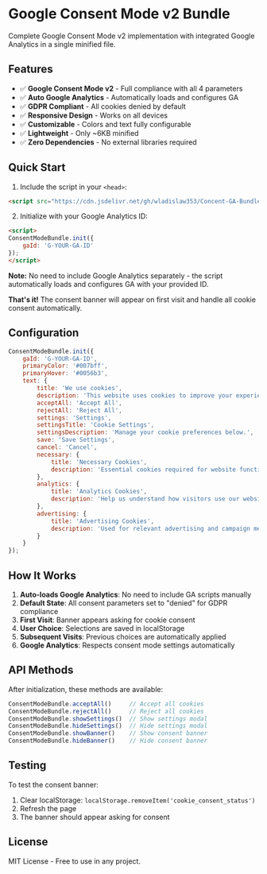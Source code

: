 # Google Consent Mode v2 Bundle

Complete Google Consent Mode v2 implementation with integrated Google Analytics in a single minified file.

## Features

- ✅ **Google Consent Mode v2** - Full compliance with all 4 parameters
- ✅ **Auto Google Analytics** - Automatically loads and configures GA
- ✅ **GDPR Compliant** - All cookies denied by default
- ✅ **Responsive Design** - Works on all devices
- ✅ **Customizable** - Colors and text fully configurable
- ✅ **Lightweight** - Only ~6KB minified
- ✅ **Zero Dependencies** - No external libraries required

## Quick Start

1. Include the script in your `<head>`:
```html
<script src="https://cdn.jsdelivr.net/gh/wladislaw353/Concent-GA-Bundle@1.0/consent-bundle.min.js"></script>
```

2. Initialize with your Google Analytics ID:
```html
<script>
ConsentModeBundle.init({
    gaId: 'G-YOUR-GA-ID'
});
</script>
```
**Note:** No need to include Google Analytics separately - the script automatically loads and configures GA with your provided ID.

**That's it!** The consent banner will appear on first visit and handle all cookie consent automatically.

## Configuration

```javascript
ConsentModeBundle.init({
    gaId: 'G-YOUR-GA-ID',
    primaryColor: '#007bff',
    primaryHover: '#0056b3',
    text: {
        title: 'We use cookies',
        description: 'This website uses cookies to improve your experience.',
        acceptAll: 'Accept All',
        rejectAll: 'Reject All',
        settings: 'Settings',
        settingsTitle: 'Cookie Settings',
        settingsDescription: 'Manage your cookie preferences below.',
        save: 'Save Settings',
        cancel: 'Cancel',
        necessary: {
            title: 'Necessary Cookies',
            description: 'Essential cookies required for website functionality.'
        },
        analytics: {
            title: 'Analytics Cookies',
            description: 'Help us understand how visitors use our website.'
        },
        advertising: {
            title: 'Advertising Cookies',
            description: 'Used for relevant advertising and campaign measurement.'
        }
    }
});
```

## How It Works

1. **Auto-loads Google Analytics**: No need to include GA scripts manually
2. **Default State**: All consent parameters set to "denied" for GDPR compliance
3. **First Visit**: Banner appears asking for cookie consent
4. **User Choice**: Selections are saved in localStorage
5. **Subsequent Visits**: Previous choices are automatically applied
6. **Google Analytics**: Respects consent mode settings automatically

## API Methods

After initialization, these methods are available:

```javascript
ConsentModeBundle.acceptAll()     // Accept all cookies
ConsentModeBundle.rejectAll()     // Reject all cookies
ConsentModeBundle.showSettings()  // Show settings modal
ConsentModeBundle.hideSettings()  // Hide settings modal
ConsentModeBundle.showBanner()    // Show consent banner
ConsentModeBundle.hideBanner()    // Hide consent banner
```

## Testing

To test the consent banner:

1. Clear localStorage: `localStorage.removeItem('cookie_consent_status')`
2. Refresh the page
3. The banner should appear asking for consent

## License

MIT License - Free to use in any project.